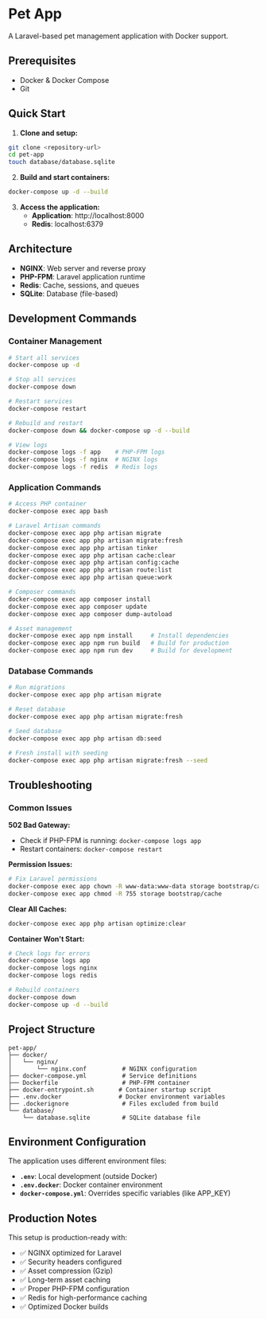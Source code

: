 # Pet App

A Laravel-based pet management application with Docker support.

## Prerequisites

- Docker & Docker Compose
- Git

## Quick Start

1. **Clone and setup:**
```bash
git clone <repository-url>
cd pet-app
touch database/database.sqlite
```

2. **Build and start containers:**
```bash
docker-compose up -d --build
```

3. **Access the application:**
   - **Application**: http://localhost:8000
   - **Redis**: localhost:6379

## Architecture

- **NGINX**: Web server and reverse proxy
- **PHP-FPM**: Laravel application runtime
- **Redis**: Cache, sessions, and queues
- **SQLite**: Database (file-based)

## Development Commands

### Container Management
```bash
# Start all services
docker-compose up -d

# Stop all services
docker-compose down

# Restart services
docker-compose restart

# Rebuild and restart
docker-compose down && docker-compose up -d --build

# View logs
docker-compose logs -f app    # PHP-FPM logs
docker-compose logs -f nginx  # NGINX logs
docker-compose logs -f redis  # Redis logs
```

### Application Commands
```bash
# Access PHP container
docker-compose exec app bash

# Laravel Artisan commands
docker-compose exec app php artisan migrate
docker-compose exec app php artisan migrate:fresh
docker-compose exec app php artisan tinker
docker-compose exec app php artisan cache:clear
docker-compose exec app php artisan config:cache
docker-compose exec app php artisan route:list
docker-compose exec app php artisan queue:work

# Composer commands
docker-compose exec app composer install
docker-compose exec app composer update
docker-compose exec app composer dump-autoload

# Asset management
docker-compose exec app npm install     # Install dependencies
docker-compose exec app npm run build   # Build for production
docker-compose exec app npm run dev     # Build for development
```

### Database Commands
```bash
# Run migrations
docker-compose exec app php artisan migrate

# Reset database
docker-compose exec app php artisan migrate:fresh

# Seed database
docker-compose exec app php artisan db:seed

# Fresh install with seeding
docker-compose exec app php artisan migrate:fresh --seed
```

## Troubleshooting

### Common Issues

**502 Bad Gateway:**
- Check if PHP-FPM is running: `docker-compose logs app`
- Restart containers: `docker-compose restart`

**Permission Issues:**
```bash
# Fix Laravel permissions
docker-compose exec app chown -R www-data:www-data storage bootstrap/cache
docker-compose exec app chmod -R 755 storage bootstrap/cache
```

**Clear All Caches:**
```bash
docker-compose exec app php artisan optimize:clear
```

**Container Won't Start:**
```bash
# Check logs for errors
docker-compose logs app
docker-compose logs nginx
docker-compose logs redis

# Rebuild containers
docker-compose down
docker-compose up -d --build
```

## Project Structure

```
pet-app/
├── docker/
│   └── nginx/
│       └── nginx.conf          # NGINX configuration
├── docker-compose.yml          # Service definitions
├── Dockerfile                  # PHP-FPM container
├── docker-entrypoint.sh       # Container startup script
├── .env.docker                # Docker environment variables
├── .dockerignore               # Files excluded from build
└── database/
    └── database.sqlite         # SQLite database file
```

## Environment Configuration

The application uses different environment files:
- **`.env`**: Local development (outside Docker)
- **`.env.docker`**: Docker container environment
- **`docker-compose.yml`**: Overrides specific variables (like APP_KEY)

## Production Notes

This setup is production-ready with:
- ✅ NGINX optimized for Laravel
- ✅ Security headers configured
- ✅ Asset compression (Gzip)
- ✅ Long-term asset caching
- ✅ Proper PHP-FPM configuration
- ✅ Redis for high-performance caching
- ✅ Optimized Docker builds